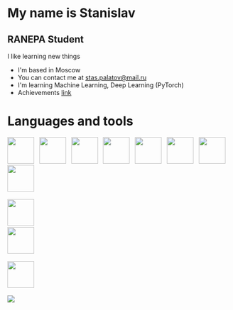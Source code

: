 My name is Stanislav
==========================

RANEPA Student
--------------

I like learning new things

*   I'm based in Moscow
*   You can contact me at [stas.palatov@mail.ru](mailto:stas.palatov@mail.ru)
*   I'm learning Machine Learning, Deep Learning (PyTorch)
*   Achievements <a href="https://drive.google.com/drive/folders/1hIQRF5OTDU06ZGL5fXcvAKaJqsJ9h8pI?usp=sharing">link</a>

# Languages and tools
<p align="left">
<img src="https://cdn.jsdelivr.net/gh/devicons/devicon@latest/icons/python/python-original-wordmark.svg" width="60" height="60"/> &nbsp;
<img src="https://cdn.jsdelivr.net/gh/devicons/devicon@latest/icons/pandas/pandas-original-wordmark.svg" width="60" height="60"/> &nbsp; 
<img src="https://cdn.jsdelivr.net/gh/devicons/devicon@latest/icons/matplotlib/matplotlib-original-wordmark.svg" width="60" height="60"/> &nbsp;
<img src="https://cdn.jsdelivr.net/gh/devicons/devicon@latest/icons/plotly/plotly-original-wordmark.svg" width="60" height="60"/> &nbsp;
<img src="https://cdn.jsdelivr.net/gh/devicons/devicon@latest/icons/scikitlearn/scikitlearn-original.svg" width="60" height="60"/> &nbsp;
<img src="https://cdn.jsdelivr.net/gh/devicons/devicon@latest/icons/pytorch/pytorch-original-wordmark.svg" width="60" height="60"/> &nbsp;
<img src="https://cdn.jsdelivr.net/gh/devicons/devicon@latest/icons/fastapi/fastapi-original-wordmark.svg" width="60" height="60"/> &nbsp;
<img src="https://cdn.jsdelivr.net/gh/devicons/devicon@latest/icons/sqlalchemy/sqlalchemy-original-wordmark.svg" width="60" height="60"/> &nbsp;
                    
          



 
<img src="https://cdn.jsdelivr.net/gh/devicons/devicon@latest/icons/postgresql/postgresql-original-wordmark.svg" width="60" height="60"/> &nbsp;    
<img src="https://cdn.jsdelivr.net/gh/devicons/devicon@latest/icons/git/git-original-wordmark.svg" width="60" height="60"/> &nbsp;

<img src="https://cdn.jsdelivr.net/gh/devicons/devicon@latest/icons/r/r-original.svg" width="60" height="60"/> &nbsp;  

</p>

![](http://github-profile-summary-cards.vercel.app/api/cards/profile-details?username=000p1umDiesel&theme=aura&width=2500
)
